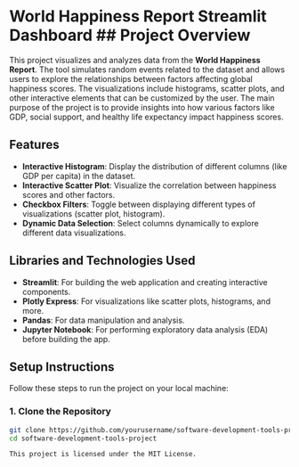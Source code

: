 # World Happiness Report Streamlit Dashboard ## Project Overview

This project visualizes and analyzes data from the **World Happiness Report**. The tool simulates random events related to the dataset and allows users to explore the relationships between factors affecting global happiness scores. The visualizations include histograms, scatter plots, and other interactive elements that can be customized by the user. The main purpose of the project is to provide insights into how various factors like GDP, social support, and healthy life expectancy impact happiness scores.

## Features
- **Interactive Histogram**: Display the distribution of different columns (like GDP per capita) in the dataset.
- **Interactive Scatter Plot**: Visualize the correlation between happiness scores and other factors.
- **Checkbox Filters**: Toggle between displaying different types of visualizations (scatter plot, histogram).
- **Dynamic Data Selection**: Select columns dynamically to explore different data visualizations.
  
## Libraries and Technologies Used
- **Streamlit**: For building the web application and creating interactive components.
- **Plotly Express**: For visualizations like scatter plots, histograms, and more.
- **Pandas**: For data manipulation and analysis.
- **Jupyter Notebook**: For performing exploratory data analysis (EDA) before building the app.

## Setup Instructions

Follow these steps to run the project on your local machine:

### 1. Clone the Repository
```bash
git clone https://github.com/yourusername/software-development-tools-project.git
cd software-development-tools-project

This project is licensed under the MIT License.

